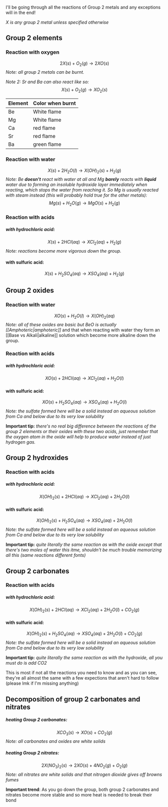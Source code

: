 I'll be going through all the reactions of Group 2 metals and any exceptions will in the end!

*X is any group 2 metal unless specified otherwise*

## Group 2 elements

### **Reaction with oxygen**
 $$ 2X(s) + O_2(g) \rightarrow 2XO(s) $$
 *Note: all group 2 metals can be burnt.*
 
 *Note 2: Sr and Ba can also react like so:*
 $$ X(s) + O_2(g) \rightarrow XO_2(s) $$

 | Element | Color when burnt |
| ------------ | ------------ |
| Be | White flame |
| Mg | White flame |
 | Ca | red flame | 
 | Sr | red flame |
 | Ba | green flame |

### **Reaction with water**
$$ X(s) + 2H_2O(l) \rightarrow X(OH)_2(s) + H_2(g) $$
 *Note: Be **doesn't** react with water at all and Mg **barely** reacts with **liquid** water due to forming an insoluble hydroxide layer immediately when reacting, which stops the water from reaching it. 
So Mg is usually reacted with steam instead (this will probably hold true for the other metals):*
 $$ Mg(s) + H_2O(g) \rightarrow MgO(s) + H_2(g) $$

### **Reaction with acids**
 ##### with hydrochloric acid:  
 $$ X(s) + 2HCl(aq) \rightarrow XCl_2(aq) + H_2(g) $$
 *Note: reactions become more vigorous down the group.*
 #### with sulfuric acid:
 $$ X(s) + H_2SO_4(aq) \rightarrow XSO_4(aq) + H_2(g) $$

## Group 2 oxides
### **Reaction with water**
 $$ XO(s) + H_2O(l) \rightarrow X(OH)_2(aq) $$
 *Note: all of these oxides are basic but BeO is actually [[Amphoteric|amphoteric]]* and that when reacting with water they form an [[Base vs Alkali|alkaline]] solution which become more alkaline down the group.

 ### **Reaction with acids**
 ##### with hydrochloric acid:  
 $$ XO(s) + 2HCl(aq) \rightarrow XCl_2(aq) + H_2O(l) $$
 #### with sulfuric acid:
 $$ XO(s) + H_2SO_4(aq) \rightarrow XSO_4(aq) + H_2O(l) $$
*Note: the sulfate formed here will be a solid instead an aqueous solution from Ca and below due to its very low solubility*

**Important tip:** *there's no real big difference between the reactions of the group 2 elements or their oxides with these two acids, just remember that the oxygen atom in the oxide will help to produce water instead of just hydrogen gas.*

## Group 2 hydroxides
 ### **Reaction with acids**
 ##### with hydrochloric acid:  
 $$ X(OH)_2(s) + 2HCl(aq) \rightarrow XCl_2(aq) + 2H_2O(l) $$
 #### with sulfuric acid:
 $$ X(OH)_2(s) + H_2SO_4(aq) \rightarrow XSO_4(aq) + 2H_2O(l) $$
*Note: the sulfate formed here will be a solid instead an aqueous solution from Ca and below due to its very low solubility*

**Important tip:** *quite literally the same reaction as with the oxide except that there's two moles of water this itme, shouldn't be much trouble memorizing all this (same reactions different fonts)*

## Group 2 carbonates
 ### **Reaction with acids**
 ##### with hydrochloric acid:  
 $$ X(OH)_2(s) + 2HCl(aq) \rightarrow XCl_2(aq) + 2H_2O(l) + CO_2(g) $$
 #### with sulfuric acid:
 $$ X(OH)_2(s) + H_2SO_4(aq) \rightarrow XSO_4(aq) + 2H_2O(l) + CO_2(g) $$
 *Note: the sulfate formed here will be a solid instead an aqueous solution from Ca and below due to its very low solubility*
 
**Important tip:** *quite literally the same reaction as with the hydroxide, all you must do is add CO2*

This is most if not all the reactions you need to know and as you can see, they're all almost the same with a few expections that aren't hard to follow (please lmk if I'm missing anything)

## Decomposition of group 2 carbonates and nitrates
 ##### heating Group 2 carbonates:
 $$ XCO_3(s) \rightarrow XO(s) + CO_2(g) $$
 *Note: all carbonates and oxides are white solids*
 ##### heating Group 2 nitrates:
 $$ 2X(NO_3)_2(s) \rightarrow 2XO(s) + 4NO_2(g) + O_2(g) $$
 *Note: all nitrates are white solids and that nitrogen dioxide gives off browns fumes*

 **Important trend**: As you go down the group, both group 2 carbonates and nitrates become more stable and so more heat is needed to break their bond